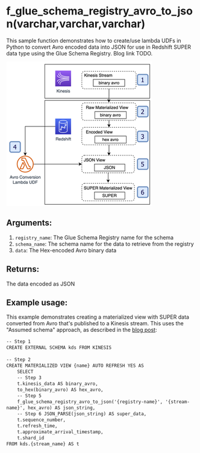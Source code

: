 # f_glue_schema_registry_avro_to_json(varchar,varchar,varchar)

This sample function demonstrates how to create/use lambda UDFs in Python to convert Avro encoded data into JSON for use in Redshift SUPER data type using the Glue Schema Registry.
Blog link TODO.

![Example Architecture](https://github.com/aws-samples/amazon-redshift-udfs/blob/master/lambda-udfs/f_glue_schema_registry_avro_to_json(varchar%2Cvarchar%2Cvarchar)/example.png)

## Arguments: 
1.  `registry_name`: The Glue Schema Registry name for the schema
2.  `schema_name`: The schema name for the data to retrieve from the registry
3.  `data`: The Hex-encoded Avro binary data

## Returns:
The data encoded as JSON

## Example usage:
This example demonstrates creating a materialized view with SUPER data converted from Avro that's 
published to a Kinesis stream. This uses the "Assumed schema" approach, as described in the
[blog post](link_todo):

```
-- Step 1 
CREATE EXTERNAL SCHEMA kds FROM KINESIS 

-- Step 2 
CREATE MATERIALIZED VIEW {name} AUTO REFRESH YES AS 
    SELECT 
    -- Step 3 
    t.kinesis_data AS binary_avro, 
    to_hex(binary_avro) AS hex_avro,
    -- Step 5 
    f_glue_schema_registry_avro_to_json('{registry-name}', '{stream-name}', hex_avro) AS json_string, 
    -- Step 6 JSON_PARSE(json_string) AS super_data, 
    t.sequence_number,
    t.refresh_time, 
    t.approximate_arrival_timestamp, 
    t.shard_id 
FROM kds.{stream_name} AS t
```